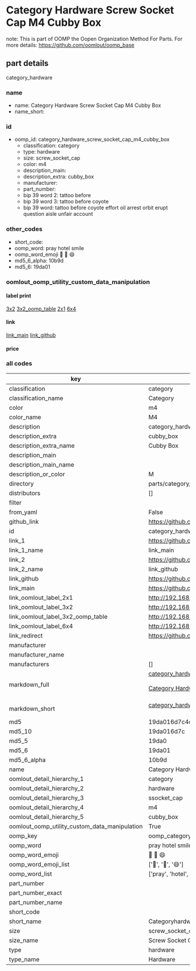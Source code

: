 # Category Hardware Screw Socket Cap M4 Cubby Box  

note: This is part of OOMP the Oopen Organization Method For Parts. For more details: https://github.com/oomlout/oomp_base

##  part details
  



category_hardware



### name
* name: Category Hardware Screw Socket Cap M4 Cubby Box
* name_short: 
### id
* oomp_id: category_hardware_screw_socket_cap_m4_cubby_box
  * classification: category
  * type: hardware
  * size: screw_socket_cap
  * color: m4
  * description_main: 
  * description_extra: cubby_box
  * manufacturer: 
  * part_number: 
  * bip 39 word 2: tattoo before
  * bip 39 word 3: tattoo before coyote
  * bip 39 word: tattoo before coyote effort oil arrest orbit erupt question aisle unfair account

### other_codes
* short_code: 
* oomp_word: pray hotel smile
* oomp_word_emoji :pray: :hotel: :smile:
* md5_6_alpha: 10b9d
* md5_6: 19da01






### oomlout_oomp_utility_custom_data_manipulation
#### label print
[3x2](http://192.168.1.245:1112/?label=oomp%2010b9d)
[3x2_oomp_table](http://192.168.1.108:1112/?label=oomp%2010b9d)
[2x1](http://192.168.1.242:1112/?label=oomp%2010b9d)
[6x4](http://192.168.1.55:1112/?label=oomp%2010b9d)    

#### link

[link_main](https://github.com/oomlout/oomlout_oomp_version_1_messy/tree/main/parts/category_hardware_screw_socket_cap_m4_cubby_box) [link_github](https://github.com/oomlout/oomlout_oomp_version_1_messy/tree/main/parts/category_hardware_screw_socket_cap_m4_cubby_box)                             

#### price







### all codes 
| key | value |  
| --- | --- |  
| classification | category |  
| classification_name | Category |  
| color | m4 |  
| color_name | M4 |  
| description | category_hardware |  
| description_extra | cubby_box |  
| description_extra_name | Cubby Box |  
| description_main |  |  
| description_main_name |  |  
| description_or_color | M  |  
| directory | parts/category_hardware_screw_socket_cap_m4_cubby_box |  
| distributors | [] |  
| filter |  |  
| from_yaml | False |  
| github_link | https://github.com/oomlout/oomlout_oomp_part_src/tree/main/parts/category_hardware_screw_socket_cap_m4_cubby_box |  
| id | category_hardware_screw_socket_cap_m4_cubby_box |  
| link_1 | https://github.com/oomlout/oomlout_oomp_version_1_messy/tree/main/parts/category_hardware_screw_socket_cap_m4_cubby_box |  
| link_1_name | link_main |  
| link_2 | https://github.com/oomlout/oomlout_oomp_version_1_messy/tree/main/parts/category_hardware_screw_socket_cap_m4_cubby_box |  
| link_2_name | link_github |  
| link_github | https://github.com/oomlout/oomlout_oomp_version_1_messy/tree/main/parts/category_hardware_screw_socket_cap_m4_cubby_box |  
| link_main | https://github.com/oomlout/oomlout_oomp_version_1_messy/tree/main/parts/category_hardware_screw_socket_cap_m4_cubby_box |  
| link_oomlout_label_2x1 | http://192.168.1.242:1112/?label=oomp%2010b9d |  
| link_oomlout_label_3x2 | http://192.168.1.245:1112/?label=oomp%2010b9d |  
| link_oomlout_label_3x2_oomp_table | http://192.168.1.108:1112/?label=oomp%2010b9d |  
| link_oomlout_label_6x4 | http://192.168.1.55:1112/?label=oomp%2010b9d |  
| link_redirect | https://github.com/oomlout/oomlout_oomp_version_1_messy/tree/main/parts/category_hardware_screw_socket_cap_m4_cubby_box |  
| manufacturer |  |  
| manufacturer_name |  |  
| manufacturers | [] |  
| markdown_full | [category_hardware_screw_socket_cap_m4_cubby_box](none)<br>[](none)<br>[Category Hardware Screw Socket Cap M4 Cubby Box](none)<br><br> |  
| markdown_short | [category_hardware_screw_socket_cap_m4_cubby_box](none)<br><br> |  
| md5 | 19da016d7c4cf37c31cce46a63450ef2 |  
| md5_10 | 19da016d7c |  
| md5_5 | 19da0 |  
| md5_6 | 19da01 |  
| md5_6_alpha | 10b9d |  
| name | Category Hardware Screw Socket Cap M4 Cubby Box |  
| oomlout_detail_hierarchy_1 | category |  
| oomlout_detail_hierarchy_2 | hardware |  
| oomlout_detail_hierarchy_3 | ssocket_cap |  
| oomlout_detail_hierarchy_4 | m4 |  
| oomlout_detail_hierarchy_5 | cubby_box |  
| oomlout_oomp_utility_custom_data_manipulation | True |  
| oomp_key | oomp_category_hardware_screw_socket_cap_m4_cubby_box |  
| oomp_word | pray hotel smile |  
| oomp_word_emoji | :pray: :hotel: :smile: |  
| oomp_word_emoji_list | [':pray:', ':hotel:', ':smile:'] |  
| oomp_word_list | ['pray', 'hotel', 'smile'] |  
| part_number |  |  
| part_number_exact |  |  
| part_number_name |  |  
| short_code |  |  
| short_name | Categoryhardware |  
| size | screw_socket_cap |  
| size_name | Screw Socket Cap |  
| type | hardware |  
| type_name | Hardware |  
